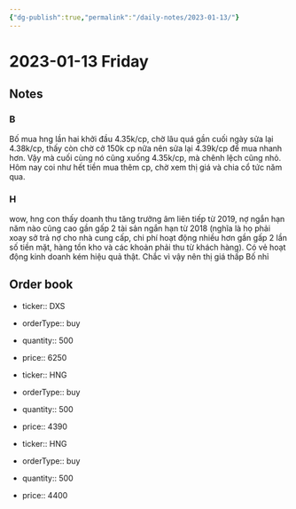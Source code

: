 ```yaml
---
{"dg-publish":true,"permalink":"/daily-notes/2023-01-13/"}
---
```


# 2023-01-13 Friday

## Notes

### B

Bố mua hng lần hai khởi đầu 4.35k/cp, chờ lâu quá gần cuối ngày sửa lại 4.38k/cp, thấy còn chờ cở 150k cp nữa nên sửa lại 4.39k/cp để mua nhanh hơn. Vậy mà cuối cùng nó cũng xuống 4.35k/cp, mà chênh lệch cũng nhỏ.
Hôm nay coi như hết tiền mua thêm cp, chờ xem thị giá và chia cổ tức năm qua.

### H

wow, hng con thấy doanh thu tăng trưởng âm liên tiếp từ 2019, nợ ngắn hạn năm nào cũng cao gần gấp 2 tài sản ngắn hạn từ 2018 (nghĩa là họ phải xoay sở trả nợ cho nhà cung cấp, chi phí hoạt động nhiều hơn gần gấp 2 lần số tiền mặt, hàng tồn kho và các khoản phải thu từ khách hàng). Có vẻ hoạt động kinh doanh kém hiệu quả thật. Chắc vì vậy nên thị giá thấp Bố nhỉ

## Order book

- ticker:: DXS
- orderType:: buy
- quantity:: 500
- price:: 6250

- ticker:: HNG
- orderType:: buy
- quantity:: 500
- price:: 4390

- ticker:: HNG
- orderType:: buy
- quantity:: 500
- price:: 4400